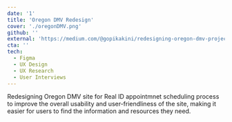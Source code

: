 ```yaml
---
date: '1'
title: 'Oregon DMV Redesign'
cover: './oregonDMV.png'
github: ''
external: 'https://medium.com/@gopikakini/redesigning-oregon-dmv-project-1ebd31ea97fd'
cta: ''
tech:
  - Figma
  - UX Design
  - UX Research
  - User Interviews
---
```


Redesigning Oregon DMV site for Real ID appointmnet scheduling process to improve the overall usability and user-friendliness of the site, making it easier for users to find the information and resources they need.
